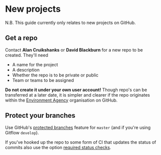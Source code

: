 # New projects

N.B. This guide currently only relates to new projects on GitHub.

## Get a repo

Contact **Alan Cruikshanks** or **David Blackburn** for a new repo to be created. They'll need

* A name for the project
* A description
* Whether the repo is to be private or public
* Team or teams to be assigned

**Do not create it under your own user account!** Though repo's can be transferred at a later date, it is simpler and clearer if the repo originates within the [Environment Agency](https://github.com/EnvironmentAgency) organisation on GitHub.

## Protect your branches

Use GitHub's [protected branches](https://help.github.com/articles/about-protected-branches/) feature for `master` (and if you're using Gitflow `develop`).

If you've hooked up the repo to some form of CI that updates the status of commits also use the option [required status checks](https://help.github.com/articles/about-required-status-checks/).
